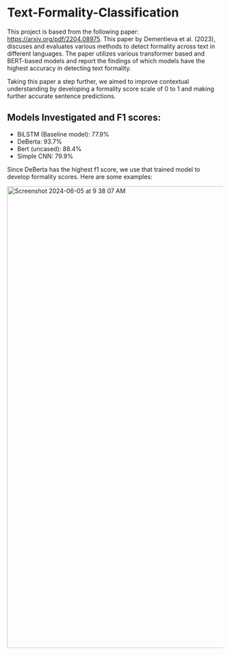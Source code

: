# Text-Formality-Classification

This project is based from the following paper: https://arxiv.org/pdf/2204.08975. This paper by Dementieva et al. (2023), discuses and evaluates various methods to detect formality across text in different languages. The paper utilizes various transformer based and BERT-based models and report the findings of which models have the highest accuracy in detecting text formality. 

Taking this paper a step further, we aimed to improve contextual understanding by developing a formality score scale of 0 to 1 and making further accurate sentence predictions. 

## Models Investigated and F1 scores:
- BiLSTM (Baseline model): 77.9%
- DeBerta: 93.7%
- Bert (uncased): 88.4%
- Simple CNN: 79.9%


Since DeBerta has the highest f1 score, we use that trained model to develop formality scores. Here are some examples:

<img width="1076" alt="Screenshot 2024-06-05 at 9 38 07 AM" src="https://github.com/devanshig01/Text-Formality-Classification/assets/68164303/81fc553c-d852-426e-8e86-9c3d5b2e2721">


